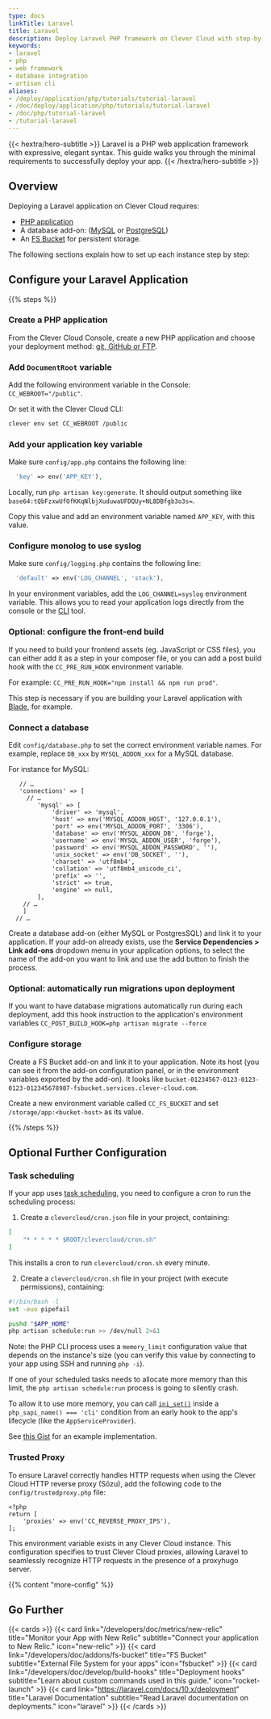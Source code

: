 ```yaml
---
type: docs
linkTitle: Laravel
title: Laravel
description: Deploy Laravel PHP framework on Clever Cloud with step-by-step guide including database integration and configuration management
keywords:
- laravel
- php
- web framework
- database integration
- artisan cli
aliases:
- /deploy/application/php/tutorials/tutorial-laravel
- /doc/deploy/application/php/tutorials/tutorial-laravel
- /doc/php/tutorial-laravel
- /tutorial-laravel
---
```


{{< hextra/hero-subtitle >}}
  Laravel is a PHP web application framework with expressive, elegant syntax. This guide walks you through the minimal requirements to successfully deploy your app.
{{< /hextra/hero-subtitle >}}

## Overview

Deploying a Laravel application on Clever Cloud requires:

- [PHP application](/developers/doc/applications/php)
- A database add-on: ([MySQL](/developers/doc/addons/mysql) or [PostgreSQL](/developers/doc/addons/postgresql))
- An [FS Bucket](/developers/doc/addons/fs-bucket) for persistent storage.

The following sections explain how to set up each instance step by step:

## Configure your Laravel Application

{{% steps %}}

### Create a PHP application

From the Clever Cloud Console, create a new PHP application and choose your deployment method: [git, GitHub or FTP](/developers/doc/quickstart/#choose-how-to-deploy).

### Add `DocumentRoot` variable

Add the following environment variable in the Console: `CC_WEBROOT="/public"`.

Or set it with the Clever Cloud CLI:

  ```bash
  clever env set CC_WEBROOT /public
  ```

### Add your application key variable

Make sure `config/app.php` contains the following line:

```php
  'key' => env('APP_KEY'),
```

Locally, run `php artisan key:generate`. It should output something like `base64:tQbFzxwUfOfKKqNlbjXuduwaUFDQUy+NL8DBfgb3o3s=`.

Copy this value and add an environment variable named `APP_KEY`, with this value.

### Configure monolog to use syslog

Make sure `config/logging.php` contains the following line:

```php
  'default' => env('LOG_CHANNEL', 'stack'),
```

In your environment variables, add the `LOG_CHANNEL=syslog` environment variable. This allows you to read your application logs directly from the console or the [CLI](/developers/doc/cli) tool.

### Optional: configure the front-end build

If you need to build your frontend assets (eg. JavaScript or CSS files), you can either add it as a step in your composer file, or you can add a post build hook with the `CC_PRE_RUN_HOOK` environment variable.

For example: `CC_PRE_RUN_HOOK="npm install && npm run prod"`.

This step is necessary if you are building your Laravel application with [Blade](https://laravel.com/docs/10.x/blade), for example.

### Connect a database

Edit `config/database.php` to set the correct environment variable names. For example, replace `DB_xxx` by `MYSQL_ADDON_xxx` for a MySQL database.

For instance for MySQL:

```php{linenos=table}
   // …
   'connections' => [
     // …
        'mysql' => [
            'driver' => 'mysql',
            'host' => env('MYSQL_ADDON_HOST', '127.0.0.1'),
            'port' => env('MYSQL_ADDON_PORT', '3306'),
            'database' => env('MYSQL_ADDON_DB', 'forge'),
            'username' => env('MYSQL_ADDON_USER', 'forge'),
            'password' => env('MYSQL_ADDON_PASSWORD', ''),
            'unix_socket' => env('DB_SOCKET', ''),
            'charset' => 'utf8mb4',
            'collation' => 'utf8mb4_unicode_ci',
            'prefix' => '',
            'strict' => true,
            'engine' => null,
        ],
    // …
    ]
  // …
```

Create a database add-on (either MySQL or PostgresSQL) and link it to your application. If your add-on already exists, use the **Service Dependencies > Link add-ons** dropdown menu in your application options, to select the name of the add-on you want to link and use the add button to finish the process.

### Optional: automatically run migrations upon deployment

If you want to have database migrations automatically run during each deployment, add this hook instruction to the application's environment variables `CC_POST_BUILD_HOOK=php artisan migrate --force`

### Configure storage

Create a FS Bucket add-on and link it to your application. Note its host (you can see it from the add-on configuration panel, or in the environment variables exported by the add-on). It looks like `bucket-01234567-0123-0123-0123-012345678987-fsbucket.services.clever-cloud.com`.

Create a new environment variable called `CC_FS_BUCKET` and set `/storage/app:<bucket-host>` as its value.

{{% /steps %}}

## Optional Further Configuration

### Task scheduling

If your app uses [task scheduling](https://laravel.com/docs/scheduling), you need to configure a cron to run the scheduling process:

1. Create a `clevercloud/cron.json` file in your project, containing:

```json
[
    "* * * * * $ROOT/clevercloud/cron.sh"
]
```

This installs a cron to run `clevercloud/cron.sh` every minute.

2. Create a `clevercloud/cron.sh` file in your project (with execute permissions), containing:

```bash
#!/bin/bash -l
set -euo pipefail

pushd "$APP_HOME"
php artisan schedule:run >> /dev/null 2>&1
```

Note: the PHP CLI process uses a `memory_limit` configuration value that depends on the instance's size (you can verify this value by connecting to your app using SSH and running `php -i`).

If one of your scheduled tasks needs to allocate more memory than this limit, the `php artisan schedule:run` process is going to silently crash.

To allow it to use more memory, you can call [`ini_set()`](https://www.php.net/manual/en/function.ini-set) inside a `php_sapi_name() === 'cli'` condition from an early hook to the app's lifecycle (like the `AppServiceProvider`).

See [this Gist](https://gist.github.com/dsferruzza/e57dd3db957efe7a649325868f0024a4) for an example implementation.

### Trusted Proxy

To ensure Laravel correctly handles HTTP requests when using the Clever Cloud HTTP reverse proxy (Sōzu), add the following code to the `config/trustedproxy.php` file:

```php{linenos=table}
<?php
return [
    'proxies' => env('CC_REVERSE_PROXY_IPS'),
];
```

This environment variable exists in any Clever Cloud instance. This configuration specifies to trust Clever Cloud proxies, allowing Laravel to seamlessly recognize HTTP requests in the presence of a proxyhugo server.

{{% content "more-config" %}}

## Go Further

{{< cards >}}
  {{< card link="/developers/doc/metrics/new-relic" title="Monitor your App with New Relic" subtitle="Connect your application to New Relic." icon="new-relic" >}}
  {{< card link="/developers/doc/addons/fs-bucket" title="FS Bucket" subtitle="External File System for your apps" icon="fsbucket" >}}
  {{< card link="/developers/doc/develop/build-hooks" title="Deployment hooks" subtitle="Learn about custom commands used in this guide." icon="rocket-launch" >}}
  {{< card link="https://laravel.com/docs/10.x/deployment" title="Laravel Documentation" subtitle="Read Laravel documentation on deployments." icon="laravel" >}}
{{< /cards >}}
